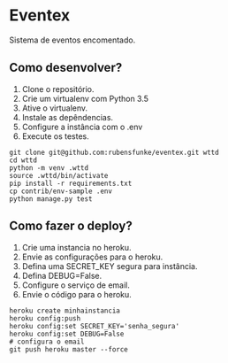 # Eventex 

Sistema de eventos encomentado.

## Como desenvolver?

1. Clone o repositório.
2. Crie um virtualenv com Python 3.5
3. Ative o virtualenv.
4. Instale as depêndencias.
5. Configure a instância com o .env
6. Execute os testes.

```console
git clone git@github.com:rubensfunke/eventex.git wttd
cd wttd
python -m venv .wttd
source .wttd/bin/activate
pip install -r requirements.txt
cp contrib/env-sample .env
python manage.py test
```

## Como fazer o deploy?

1. Crie uma instancia no heroku.
2. Envie as configurações para o heroku.
3. Defina uma SECRET_KEY segura para instância.
4. Defina DEBUG=False.
5. Configure o serviço de email.
6. Envie o código para o heroku.

``` console
heroku create minhainstancia
heroku config:push
heroku config:set SECRET_KEY='senha_segura'
heroku config:set DEBUG=False
# configura o email
git push heroku master --force 
```